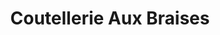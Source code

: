 ---
title: "Coutellerie Aux Braises"
url: /nueil-les-aubiers/coutellerie-aux-braises/
shop: armes
---